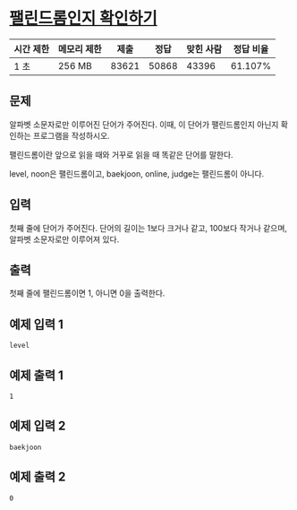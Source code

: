 # [팰린드롬인지 확인하기](https://www.acmicpc.net/problem/10988)

| 시간 제한 | 메모리 제한 | 제출 | 정답 | 맞힌 사람 | 정답 비율 |
| --- | --- | --- | --- | --- | --- |
| 1 초 | 256 MB | 83621 | 50868 | 43396 | 61.107% |

## 문제

알파벳 소문자로만 이루어진 단어가 주어진다. 이때, 이 단어가 팰린드롬인지 아닌지 확인하는 프로그램을 작성하시오.

팰린드롬이란 앞으로 읽을 때와 거꾸로 읽을 때 똑같은 단어를 말한다.

level, noon은 팰린드롬이고, baekjoon, online, judge는 팰린드롬이 아니다.

## 입력

첫째 줄에 단어가 주어진다. 단어의 길이는 1보다 크거나 같고, 100보다 작거나 같으며, 알파벳 소문자로만 이루어져 있다.

## 출력

첫째 줄에 팰린드롬이면 1, 아니면 0을 출력한다.

## 예제 입력 1

```
level

```

## 예제 출력 1

```
1

```

## 예제 입력 2

```
baekjoon

```

## 예제 출력 2

```
0
```

